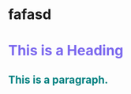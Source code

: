 # fafasd
<!DOCTYPE html>
<html>
<head>
<title>Page Title</title>
</head>
<body>

<h1><p style="color:mediumslateblue";>This is a Heading</h1>
<h2><p style="color:teal":>This is a paragraph.</h2>

</body>
</html>
